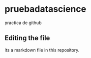 # pruebadatascience
practica de github
## Editing the file

Its a markdown file in this repository.
